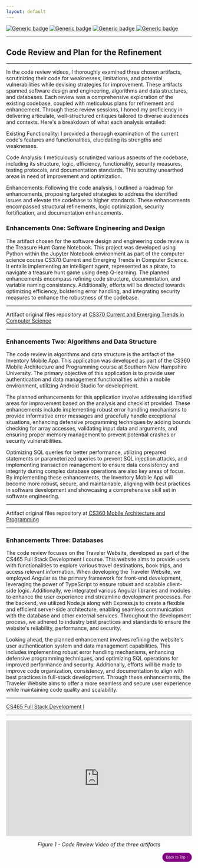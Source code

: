 ```yaml
---
layout: default
---
```


[![Generic badge](https://img.shields.io/badge/language-Markdown_\|_HTML-blue.svg)](https://www.markdownguide.org/) [![Generic badge](https://img.shields.io/badge/collaboration_tool-GitHub_Desktop-orchid.svg)](https://desktop.github.com/) [![Generic badge](https://img.shields.io/badge/editor-Markdown_Monster-mediumvioletred.svg)](https://markdownmonster.west-wind.com/) [![Generic badge](https://img.shields.io/badge/license-MIT-limegreen.svg)](LICENSE)


---

## Code Review and Plan for the Refinement

---

In the code review videos, I thoroughly examined three chosen artifacts, scrutinizing their code for weaknesses, limitations, and potential vulnerabilities while devising strategies for improvement. These artifacts spanned software design and engineering, algorithms and data structures, and databases. Each review was a comprehensive exploration of the existing codebase, coupled with meticulous plans for refinement and enhancement.
Through these review sessions, I honed my proficiency in delivering articulate, well-structured critiques tailored to diverse audiences and contexts. Here's a breakdown of what each analysis entailed:

Existing Functionality: 
I provided a thorough examination of the current code's features and functionalities, elucidating its strengths and weaknesses.

Code Analysis: 
I meticulously scrutinized various aspects of the codebase, including its structure, logic, efficiency, functionality, security measures, testing protocols, and documentation standards. This scrutiny unearthed areas in need of improvement and optimization.

Enhancements: 
Following the code analysis, I outlined a roadmap for enhancements, proposing targeted strategies to address the identified issues and elevate the codebase to higher standards. These enhancements encompassed structural refinements, logic optimization, security fortification, and documentation enhancements.


### Enhancements One: Software Engineering and Design

The artifact chosen for the software design and engineering code review is the Treasure Hunt Game Notebook. This project was developed using Python within the Jupyter Notebook environment as part of the computer science course CS370 Current and Emerging Trends in Computer Science. It entails implementing an intelligent agent, represented as a pirate, to navigate a treasure hunt game using deep Q-learning. The planned enhancements encompass refining code structure, documentation, and variable naming consistency. Additionally, efforts will be directed towards optimizing efficiency, bolstering error handling, and integrating security measures to enhance the robustness of the codebase.


---

Artifact original files repository at [CS370 Current and Emerging Trends in Computer Science](https://github.com/kowustep8719/kowustep8719.github.io/original/CS370 "Treasure Hunt Game Original Repository")

---

###  Enhancements Two: Algorithms and Data Structure

The code review in algorithms and data structure is the artifact of the Inventory Mobile App. This application was developed as part of the CS360 Mobile Architecture and Programming course at Southern New Hampshire University. The primary objective of this application is to provide user authentication and data management functionalities within a mobile environment, utilizing Android Studio for development.

The planned enhancements for this application involve addressing identified areas for improvement based on the analysis and checklist provided. These enhancements include implementing robust error handling mechanisms to provide informative error messages and gracefully handle exceptional situations, enhancing defensive programming techniques by adding bounds checking for array accesses, validating input data and arguments, and ensuring proper memory management to prevent potential crashes or security vulnerabilities.

Optimizing SQL queries for better performance, utilizing prepared statements or parameterized queries to prevent SQL injection attacks, and implementing transaction management to ensure data consistency and integrity during complex database operations are also key areas of focus. By implementing these enhancements, the Inventory Mobile App will become more robust, secure, and maintainable, aligning with best practices in software development and showcasing a comprehensive skill set in software engineering.


---

Artifact original files repository at [CS360 Mobile Architecture and Programming](https://github.com/kowustep8719/kowustep8719.github.io/original/CS360 "Inventory Mobile App Original Repository")

---

### Enhancements Three: Databases

The code review focuses on the Traveler Website, developed as part of the CS465 Full Stack Development I course. This website aims to provide users with functionalities to explore various travel destinations, book trips, and access relevant information. When developing the Traveler Website, we employed Angular as the primary framework for front-end development, leveraging the power of TypeScript to ensure robust and scalable client-side logic. Additionally, we integrated various Angular libraries and modules to enhance the user experience and streamline development processes. For the backend, we utilized Node.js along with Express.js to create a flexible and efficient server-side architecture, enabling seamless communication with the database and other external services. Throughout the development process, we adhered to industry best practices and standards to ensure the website's reliability, performance, and security.

Looking ahead, the planned enhancement involves refining the website's user authentication system and data management capabilities. This includes implementing robust error handling mechanisms, enhancing defensive programming techniques, and optimizing SQL operations for improved performance and security. Additionally, efforts will be made to improve code organization, consistency, and documentation to align with best practices in full-stack development. Through these enhancements, the Traveler Website aims to offer a more seamless and secure user experience while maintaining code quality and scalability.

---

[CS465 Full Stack Development I](https://github.com/kowustep8719/kowustep8719.github.io/original/CS465 "Traveler Website Original Repository")


---
<div style="text-align: center;">
    <div style="position: relative; padding-bottom: 56.25%; padding-top: 30px; height: 0; overflow: hidden;">
        <iframe style="position: absolute; top: 0; left: 0; width: 100%; height: 100%;" src="https://youtu.be/389YtSmOUXU?feature=shared" title="Code Review Of The Three Artifacts" frameborder="0" allow="accelerometer; autoplay; clipboard-write; encrypted-media; gyroscope; picture-in-picture" allowfullscreen></iframe>
    </div>
    <p><em>Figure 1 - Code Review Video of the three artifacts</em></p>
</div>

<div style="text-align: right;">
    <a href="#top">
        <button style="font-size: 10px; font-weight: 500; background: #800080; color: #ffffff; border-radius: 50px; border-style: solid; border-color: #800080; padding: 5px 8px;">Back to Top &#8593;</button>
    </a>
</div>

<!-- Add an anchor with id="top" at the top of your page -->
<a id="top"></a>